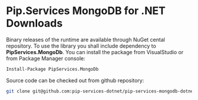 # Pip.Services MongoDB for .NET Downloads

Binary releases of the runtime are available through NuGet cental repository. 
To use the library you shall include dependency to **PipServices.MongoDb**.
You can install the package from VisualStudio or from Package Manager console:

```bash
Install-Package PipServices.MongoDb
``` 

Source code can be checked out from github repository:

```bash
git clone git@github.com:pip-services-dotnet/pip-services-mongodb-dotnet.git
```
